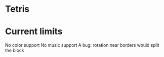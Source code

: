 # Tetris

# Current limits
No color support
No music support
A bug: rotation near borders would split the block  
